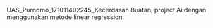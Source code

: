 UAS_Purnomo_171011402245_Kecerdasan Buatan, project Ai dengan menggunakan metode linear regression.
